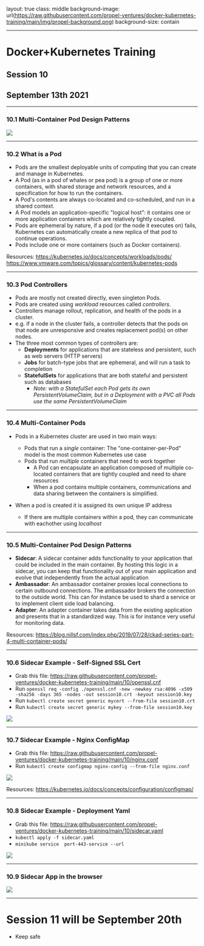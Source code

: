 layout: true
class: middle
background-image: url(https://raw.githubusercontent.com/propel-ventures/docker-kubernetes-training/main/img/propel-background.png)
background-size: contain

---

# Docker+Kubernetes Training
## Session 10
## September 13th 2021

---

### 10.1 Multi-Container Pod Design Patterns

![](https://raw.githubusercontent.com/propel-ventures/docker-kubernetes-training/main/img/k8s.ckad.1.png)

---

### 10.2 What is a Pod

- Pods are the smallest deployable units of computing that you can create and manage in Kubernetes.
- A Pod (as in a pod of whales or pea pod) is a group of one or more containers, with shared storage and network resources, and a specification for how to run the containers.
- A Pod's contents are always co-located and co-scheduled, and run in a shared context.
- A Pod models an application-specific "logical host": it contains one or more application containers which are relatively tightly coupled.
- Pods are ephemeral by nature, if a pod (or the node it executes on) fails, Kubernetes can automatically create a new replica of that pod to continue operations. 
- Pods include one or more containers (such as Docker containers).

Resources: 
https://kubernetes.io/docs/concepts/workloads/pods/
https://www.vmware.com/topics/glossary/content/kubernetes-pods

---

### 10.3 Pod Controllers

- Pods are mostly not created directly, even singleton Pods.
- Pods are created using *workload* resources called *controllers*.
- Controllers manage rollout, replication, and health of the pods in a cluster.
- e.g. if a node in the cluster fails, a controller detects that the pods on that node are unresponsive and creates replacement pod(s) on other nodes.
- The three most common types of controllers are:
  - **Deployments** for applications that are stateless and persistent, such as web servers (HTTP servers)
  - **Jobs** for batch-type jobs that are ephemeral, and will run a task to completion 
  - **StatefulSets** for applications that are both stateful and persistent such as databases 
    - *Note: with a StatefulSet each Pod gets its own PersistentVolumeClaim, but in a Deployment with a PVC all Pods use the same PersistentVolumeClaim*

---

### 10.4 Multi-Container Pods

- Pods in a Kubernetes cluster are used in two main ways:
  - Pods that run a *single* container: The "one-container-per-Pod" model is the most common Kubernetes use case
  - Pods that run *multiple* containers that need to work together
    - A Pod can encapsulate an application composed of multiple co-located containers that are tightly coupled and need to share resources
    - When a pod contains multiple containers, communications and data sharing between the containers is simplified.

- When a pod is created it is assigned its own unique IP address
  - If there are multiple containers within a pod, they can communicate with eachother using *localhost*

---

### 10.5 Multi-Container Pod Design Patterns

- **Sidecar**: A sidecar container adds functionality to your application that could be included in the main container. By hosting this logic in a sidecar, you can keep that functionality out of your main application and evolve that independently from the actual application
- **Ambassador**: An ambassador container proxies local connections to certain outbound connections. The ambassador brokers the connection to the outside world. This can for instance be used to shard a service or to implement client side load balancing.
- **Adapter**: An adapter container takes data from the existing application and presents that in a standardized way. This is for instance very useful for monitoring data.

Resources: 
https://blog.nillsf.com/index.php/2019/07/28/ckad-series-part-4-multi-container-pods/

---

### 10.6 Sidecar Example - Self-Signed SSL Cert

- Grab this file: https://raw.githubusercontent.com/propel-ventures/docker-kubernetes-training/main/10/openssl.cnf
- Run `openssl req -config ./openssl.cnf -new -newkey rsa:4096 -x509 -sha256 -days 365 -nodes -out session10.crt -keyout session10.key`
- Run `kubectl create secret generic mycert --from-file session10.crt`
- Run `kubectl create secret generic mykey --from-file session10.key`

![](https://raw.githubusercontent.com/propel-ventures/docker-kubernetes-training/main/img/k8s.sidecar.openssl.png)

---

### 10.7 Sidecar Example - Nginx ConfigMap

- Grab this file: https://raw.githubusercontent.com/propel-ventures/docker-kubernetes-training/main/10/nginx.conf
- Run `kubectl create configmap nginx-config --from-file nginx.conf`

![](https://raw.githubusercontent.com/propel-ventures/docker-kubernetes-training/main/img/k8s.sidecar.nginx.png)

Resources:
https://kubernetes.io/docs/concepts/configuration/configmap/

---

### 10.8 Sidecar Example - Deployment Yaml

- Grab this file: https://raw.githubusercontent.com/propel-ventures/docker-kubernetes-training/main/10/sidecar.yaml
- `kubectl apply -f sidecar.yaml`
- `minikube service  port-443-service --url`

![](https://raw.githubusercontent.com/propel-ventures/docker-kubernetes-training/main/img/k8s.sidecar.url.png)

---

### 10.9 Sidecar App in the browser


![](https://raw.githubusercontent.com/propel-ventures/docker-kubernetes-training/main/img/k8s.sidecar.browser.png)


---

# Session 11 will be September 20th

- Keep safe
